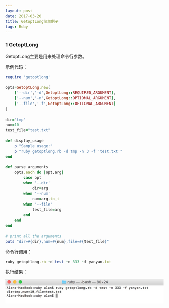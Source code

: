 ```yaml
---
layout: post
date: 2017-03-20
title: GetoptLong简单例子
tags: Ruby
---
```


### 1 GetoptLong

GetoptLong主要是用来处理命令行参数。

示例代码：

```ruby
require 'getoptlong'

opts=GetoptLong.new(
	['--dir','-d',GetoptLong::REQUIRED_ARGUMENT],
	['--num','-n',GetoptLong::OPTIONAL_ARGUMENT],
	['--file','-f',GetoptLong::OPTIONAL_ARGUMENT]
)

dir="tmp"
num=10
test_file="test.txt"

def display_usage
	p "Sample usage:"
	p "ruby getoptlong.rb -d tmp -n 3 -f 'test.txt'"
end

def parse_arguments
	opts.each do |opt,arg|
		case opt
		when '--dir'
			dir=arg
		when '--num'
			num=arg.to_i
		when '--file'
			test_file=arg
		end
	end
end

# print all the arguments
puts "dir=#{dir},num=#{num},file=#{test_file}"
```

命令行调用：

```ruby
ruby getoptlong.rb -d test -n 333 -f yanyan.txt
```

执行结果：

![](../assets/ruby/getoptlong-result.png)



